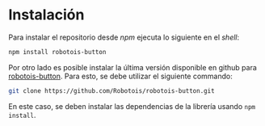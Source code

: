 # Instalación
Para instalar el repositorio desde *npm* ejecuta lo siguiente en el *shell*:

```bash
npm install robotois-button
```

Por otro lado es posible instalar la última versión disponible en github para [robotois-button](https://github.com/Robotois/robotois-button). Para esto, se debe utilizar el siguiente commando:

```bash
git clone https://github.com/Robotois/robotois-button.git
```

En este caso, se deben instalar las dependencias de la librería usando `npm install`.
